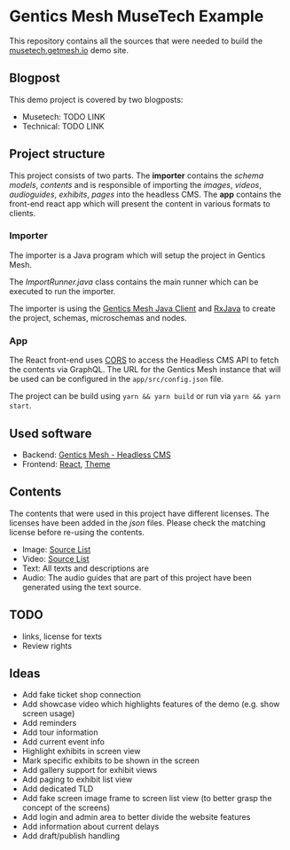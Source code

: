 # Gentics Mesh MuseTech Example

This repository contains all the sources that were needed to build the [musetech.getmesh.io](https://musetech.getmesh.io) demo site.

## Blogpost

This demo project is covered by two blogposts:

* Musetech: TODO LINK
* Technical: TODO LINK

## Project structure

This project consists of two parts. The __importer__ contains the *schema models*, *contents* and is responsible of importing the *images*, *videos*, *audioguides*, *exhibits*, *pages* into the headless CMS.
The __app__ contains the front-end react app which will present the content in various formats to clients.

### Importer

The importer is a Java program which will setup the project in Gentics Mesh.

The _ImportRunner.java_ class contains the main runner which can be executed to run the importer.

The importer is using the [Gentics Mesh Java Client](https://getmesh.io/docs/platforms/#_clients) and [RxJava](https://github.com/ReactiveX/RxJava) to create the project, schemas, microschemas and nodes.

### App

The React front-end uses [CORS](https://developer.mozilla.org/en-US/docs/Web/HTTP/CORS) to access the Headless CMS API to fetch the contents via GraphQL. The URL for the Gentics Mesh instance that will be used can be configured in the `app/src/config.json` file.

The project can be build using `yarn && yarn build` or run via `yarn && yarn start`.

## Used software

* Backend: [Gentics Mesh - Headless CMS](https://getmesh.io)
* Frontend: [React](https://reactjs.org/), [Theme](https://blackrockdigital.github.io/startbootstrap-agency/)

## Contents

The contents that were used in this project have different licenses. The licenses have been added in the _json_ files. Please check the matching license before re-using the contents.

* Image: [Source List](importer/data/image/images.json)
* Video: [Source List](importer/data/video/videos.json)
* Text: All texts and descriptions are 
* Audio: The audio guides that are part of this project have been generated using the text source.

## TODO

* links, license for texts
* Review rights

## Ideas

* Add fake ticket shop connection
* Add showcase video which highlights features of the demo (e.g. show screen usage)
* Add reminders
* Add tour information
* Add current event info
* Highlight exhibits in screen view
* Mark specific exhibits to be shown in the screen
* Add gallery support for exhibit views
* Add paging to exhibit list view
* Add dedicated TLD
* Add fake screen image frame to screen list view (to better grasp the concept of the screens)
* Add login and admin area to better divide the website features
* Add information about current delays
* Add draft/publish handling
